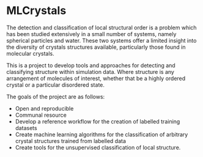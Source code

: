 # MLCrystals

The detection and classification of local structural order
is a problem which has been studied extensively in a small number of systems,
namely spherical particles and water.
These two systems offer a limited insight into
the diversity of crystals structures available,
particularly those found in molecular crystals.

This is a project to develop tools and approaches
for detecting and classifying structure within simulation data.
Where structure is any arrangement of molecules of interest,
whether that be a highly ordered crystal
or a particular disordered state.

The goals of the project are as follows:

- Open and reproducible
- Communal resource
- Develop a reference workflow for the creation of labelled training datasets
- Create machine learning algorithms for the classification of
    arbitrary crystal structures trained from labelled data
- Create tools for the unsupervised classification of local structure.
